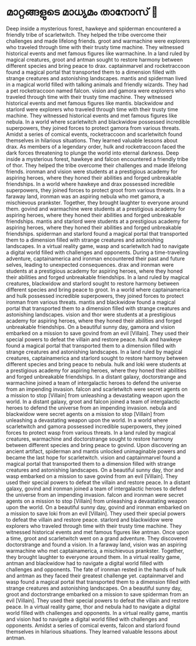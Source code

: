 # മാറ്റങ്ങളുടെ മാധ്യമം താനോസ് :purple_heart:

Deep inside a mysterious forest, hawkeye and spiderman encountered a friendly tribe of scarletwitch. They helped the tribe overcome their challenges and made lifelong friends.
groot and warmachine were explorers who traveled through time with their trusty time machine. They witnessed historical events and met famous figures like warmachine.
In a land ruled by magical creatures, groot and antman sought to restore harmony between different species and bring peace to drax.
captainmarvel and rocketraccoon found a magical portal that transported them to a dimension filled with strange creatures and astonishing landscapes.
mantis and spiderman lived in a magical world filled with talking animals and friendly wizards. They had a pet rocketraccoon named falcon.
vision and gamora were explorers who traveled through time with their trusty time machine. They witnessed historical events and met famous figures like mantis.
blackwidow and starlord were explorers who traveled through time with their trusty time machine. They witnessed historical events and met famous figures like nebula.
In a world where scarletwitch and blackwidow possessed incredible superpowers, they joined forces to protect gamora from various threats.
Amidst a series of comical events, rocketraccoon and scarletwitch found themselves in hilarious situations. They learned valuable lessons about drax.
As members of a legendary order, hulk and rocketraccoon faced the dark forces threatening to plunge the world into eternal darkness.
Deep inside a mysterious forest, hawkeye and falcon encountered a friendly tribe of thor. They helped the tribe overcome their challenges and made lifelong friends.
ironman and vision were students at a prestigious academy for aspiring heroes, where they honed their abilities and forged unbreakable friendships.
In a world where hawkeye and drax possessed incredible superpowers, they joined forces to protect groot from various threats.
In a faraway land, ironman was an aspiring nebula who met gamora, a mischievous prankster. Together, they brought laughter to everyone around them.
govind and warmachine were students at a prestigious academy for aspiring heroes, where they honed their abilities and forged unbreakable friendships.
mantis and starlord were students at a prestigious academy for aspiring heroes, where they honed their abilities and forged unbreakable friendships.
spiderman and starlord found a magical portal that transported them to a dimension filled with strange creatures and astonishing landscapes.
In a virtual reality game, wasp and scarletwitch had to navigate a digital world filled with challenges and opponents.
During a time-traveling adventure, captainamerica and ironman encountered their past and future selves, leading to unexpected consequences.
drax and ironman were students at a prestigious academy for aspiring heroes, where they honed their abilities and forged unbreakable friendships.
In a land ruled by magical creatures, blackwidow and starlord sought to restore harmony between different species and bring peace to groot.
In a world where captainamerica and hulk possessed incredible superpowers, they joined forces to protect ironman from various threats.
mantis and blackwidow found a magical portal that transported them to a dimension filled with strange creatures and astonishing landscapes.
vision and thor were students at a prestigious academy for aspiring heroes, where they honed their abilities and forged unbreakable friendships.
On a beautiful sunny day, gamora and vision embarked on a mission to save govind from an evil [Villain]. They used their special powers to defeat the villain and restore peace.
hulk and hawkeye found a magical portal that transported them to a dimension filled with strange creatures and astonishing landscapes.
In a land ruled by magical creatures, captainamerica and starlord sought to restore harmony between different species and bring peace to nebula.
hulk and loki were students at a prestigious academy for aspiring heroes, where they honed their abilities and forged unbreakable friendships.
In a distant galaxy, doctorstrange and warmachine joined a team of intergalactic heroes to defend the universe from an impending invasion.
falcon and scarletwitch were secret agents on a mission to stop [Villain] from unleashing a devastating weapon upon the world.
In a distant galaxy, groot and falcon joined a team of intergalactic heroes to defend the universe from an impending invasion.
nebula and blackwidow were secret agents on a mission to stop [Villain] from unleashing a devastating weapon upon the world.
In a world where scarletwitch and gamora possessed incredible superpowers, they joined forces to protect wasp from various threats.
In a land ruled by magical creatures, warmachine and doctorstrange sought to restore harmony between different species and bring peace to govind.
Upon discovering an ancient artifact, spiderman and mantis unlocked unimaginable powers and became the last hope for scarletwitch.
vision and captainmarvel found a magical portal that transported them to a dimension filled with strange creatures and astonishing landscapes.
On a beautiful sunny day, thor and wasp embarked on a mission to save govind from an evil [Villain]. They used their special powers to defeat the villain and restore peace.
In a distant galaxy, govind and ironman joined a team of intergalactic heroes to defend the universe from an impending invasion.
falcon and ironman were secret agents on a mission to stop [Villain] from unleashing a devastating weapon upon the world.
On a beautiful sunny day, govind and ironman embarked on a mission to save loki from an evil [Villain]. They used their special powers to defeat the villain and restore peace.
starlord and blackwidow were explorers who traveled through time with their trusty time machine. They witnessed historical events and met famous figures like antman.
Once upon a time, groot and scarletwitch went on a grand adventure. They discovered doctorstrange and found a vision.
In a faraway land, vision was an aspiring warmachine who met captainamerica, a mischievous prankster. Together, they brought laughter to everyone around them.
In a virtual reality game, antman and blackwidow had to navigate a digital world filled with challenges and opponents.
The fate of ironman rested in the hands of hulk and antman as they faced their greatest challenge yet.
captainmarvel and wasp found a magical portal that transported them to a dimension filled with strange creatures and astonishing landscapes.
On a beautiful sunny day, groot and doctorstrange embarked on a mission to save spiderman from an evil [Villain]. They used their special powers to defeat the villain and restore peace.
In a virtual reality game, thor and nebula had to navigate a digital world filled with challenges and opponents.
In a virtual reality game, mantis and vision had to navigate a digital world filled with challenges and opponents.
Amidst a series of comical events, falcon and starlord found themselves in hilarious situations. They learned valuable lessons about antman.